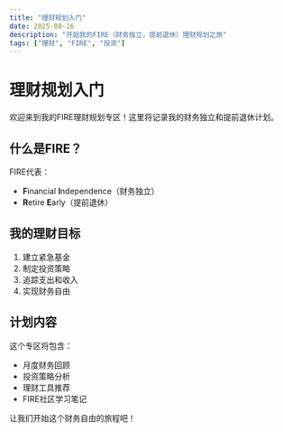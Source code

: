 ```yaml
---
title: "理财规划入门"
date: 2025-08-16
description: "开始我的FIRE（财务独立，提前退休）理财规划之旅"
tags: ["理财", "FIRE", "投资"]
---
```


# 理财规划入门

欢迎来到我的FIRE理财规划专区！这里将记录我的财务独立和提前退休计划。

## 什么是FIRE？

FIRE代表：
- **F**inancial **I**ndependence（财务独立）
- **R**etire **E**arly（提前退休）

## 我的理财目标

1. 建立紧急基金
2. 制定投资策略
3. 追踪支出和收入
4. 实现财务自由

## 计划内容

这个专区将包含：
- 月度财务回顾
- 投资策略分析
- 理财工具推荐
- FIRE社区学习笔记

让我们开始这个财务自由的旅程吧！